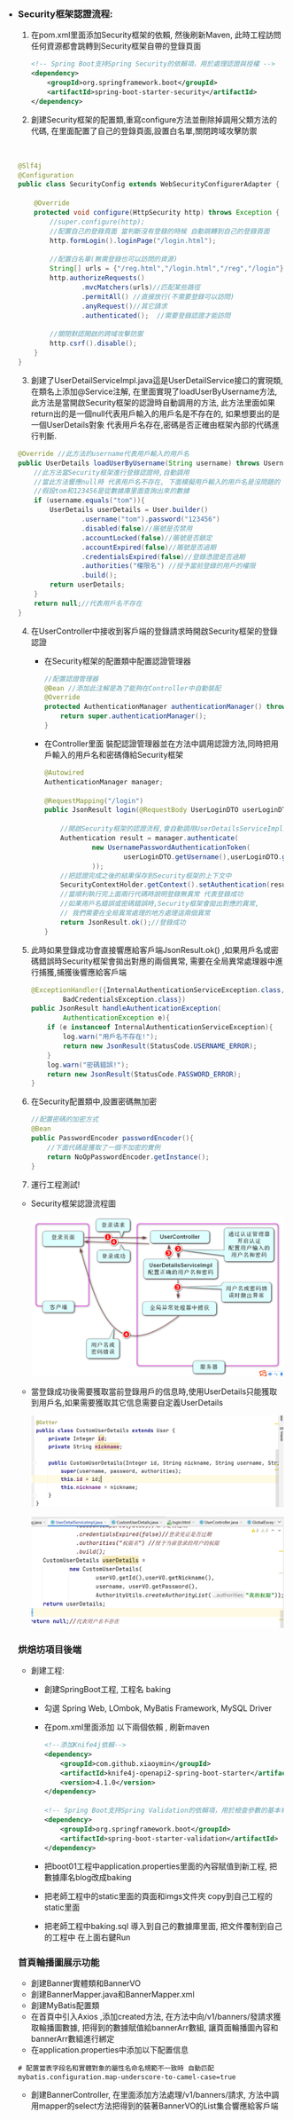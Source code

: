 - ### Security框架認證流程:

  1. 在pom.xml里面添加Security框架的依賴, 然後刷新Maven, 此時工程訪問任何資源都會跳轉到Security框架自帶的登錄頁面

     ```xml
     <!-- Spring Boot支持Spring Security的依賴項，用於處理認證與授權 -->
     <dependency>
         <groupId>org.springframework.boot</groupId>
         <artifactId>spring-boot-starter-security</artifactId>
     </dependency>
     ```

  2. 創建Security框架的配置類,重寫configure方法並刪除掉調用父類方法的代碼, 在里面配置了自己的登錄頁面,設置白名單,關閉跨域攻擊防禦 

  	​	

  ```java
  @Slf4j
  @Configuration
  public class SecurityConfig extends WebSecurityConfigurerAdapter {
  
      @Override
      protected void configure(HttpSecurity http) throws Exception {
          //super.configure(http);
          //配置自己的登錄頁面 當判斷沒有登錄的時候 自動跳轉到自己的登錄頁面
          http.formLogin().loginPage("/login.html");
  
          //配置白名單(無需登錄也可以訪問的資源)
          String[] urls = {"/reg.html","/login.html","/reg","/login"};
          http.authorizeRequests()
                  .mvcMatchers(urls)//匹配某些路徑
                  .permitAll() //直接放行(不需要登錄可以訪問)
                  .anyRequest()//其它請求
                  .authenticated();  //需要登錄認證才能訪問
  
          //關閉默認開啟的跨域攻擊防禦
          http.csrf().disable();
      }
  }
  ```

  	3. 創建了UserDetailServiceImpl.java這是UserDetailService接口的實現類,在類名上添加@Service注解, 在里面實現了loadUserByUsername方法,  此方法是當開啟Security框架的認證時自動調用的方法, 此方法里面如果return出的是一個null代表用戶輸入的用戶名是不存在的, 如果想要出的是一個UserDetails對象 代表用戶名存在,密碼是否正確由框架內部的代碼進行判斷.

  ```java
  @Override //此方法的username代表用戶輸入的用戶名
  public UserDetails loadUserByUsername(String username) throws UsernameNotFoundException {
      //此方法當Security框架進行登錄認證時,自動調用
      //當此方法響應null時 代表用戶名不存在, 下面模擬用戶輸入的用戶名是沒問題的
      //假設tom和123456是從數據庫里面查詢出來的數據
      if (username.equals("tom")){
          UserDetails userDetails = User.builder()
                  .username("tom").password("123456")
                  .disabled(false)//賬號是否禁用
                  .accountLocked(false)//賬號是否鎖定
                  .accountExpired(false)//賬號是否過期
                  .credentialsExpired(false)//登錄憑證是否過期
                  .authorities("權限名") //授予當前登錄的用戶的權限
                  .build();
          return userDetails;
      }
      return null;//代表用戶名不存在
  }
  ```

  4. 在UserController中接收到客戶端的登錄請求時開啟Security框架的登錄認證

     - 在Security框架的配置類中配置認證管理器

       ```java
       //配置認證管理器
       @Bean //添加此注解是為了能夠在Controller中自動裝配
       @Override
       protected AuthenticationManager authenticationManager() throws Exception {
           return super.authenticationManager();
       }
       ```

     - 在Controller里面 裝配認證管理器並在方法中調用認證方法,同時把用戶輸入的用戶名和密碼傳給Security框架 

       ```java
       @Autowired
       AuthenticationManager manager;
       
       @RequestMapping("/login")
       public JsonResult login(@RequestBody UserLoginDTO userLoginDTO){
       
           //開啟Security框架的認證流程,會自動調用UserDetailsServiceImpl里面的方法
           Authentication result = manager.authenticate(
                   new UsernamePasswordAuthenticationToken(
                           userLoginDTO.getUsername(),userLoginDTO.getPassword()
                   ));
           //把認證完成之後的結果保存到Security框架的上下文中
           SecurityContextHolder.getContext().setAuthentication(result);
           //當順利執行完上面兩行代碼時說明登錄無異常 代表登錄成功
           //如果用戶名錯誤或密碼錯誤時,Security框架會拋出對應的異常,
           // 我們需要在全局異常處理的地方處理這兩個異常
           return JsonResult.ok();//登錄成功
       }
       ```

  5. 此時如果登錄成功會直接響應給客戶端JsonResult.ok()  ,如果用戶名或密碼錯誤時Security框架會拋出對應的兩個異常, 需要在全局異常處理器中進行捕獲,捕獲後響應給客戶端

     ```java
     @ExceptionHandler({InternalAuthenticationServiceException.class,
             BadCredentialsException.class})
     public JsonResult handleAuthenticationException(
             AuthenticationException e){
         if (e instanceof InternalAuthenticationServiceException){
             log.warn("用戶名不存在!");
             return new JsonResult(StatusCode.USERNAME_ERROR);
         }
         log.warn("密碼錯誤!");
         return new JsonResult(StatusCode.PASSWORD_ERROR);
     }
     ```

  6. 在Security配置類中,設置密碼無加密

     ```java
     //配置密碼的加密方式
     @Bean
     public PasswordEncoder passwordEncoder(){
         //下面代碼是獲取了一個不加密的實例
         return NoOpPasswordEncoder.getInstance();
     }
     ```

  7. 運行工程測試!

  - Security框架認證流程圖

    ![image-20230711104613872](images/image-20230711104613872.png)

  - 當登錄成功後需要獲取當前登錄用戶的信息時,使用UserDetails只能獲取到用戶名,如果需要獲取其它信息需要自定義UserDetails

    ![image-20230711113902020](images/image-20230711113902020.png)

  	![image-20230711113921884](images/image-20230711113921884.png)

  

  ### 烘焙坊項目後端

  - 創建工程:

    - 創建SpringBoot工程, 工程名 baking

    - 勾選 Spring Web, LOmbok, MyBatis Framework, MySQL Driver

    - 在pom.xml里面添加 以下兩個依賴   , 刷新maven

      ```xml
      <!--添加Knife4j依賴-->
      <dependency>
          <groupId>com.github.xiaoymin</groupId>
          <artifactId>knife4j-openapi2-spring-boot-starter</artifactId>
          <version>4.1.0</version>
      </dependency>
      
      <!-- Spring Boot支持Spring Validation的依賴項，用於檢查參數的基本有效性 -->
      <dependency>
          <groupId>org.springframework.boot</groupId>
          <artifactId>spring-boot-starter-validation</artifactId>
      </dependency>
      ```

    - 把boot01工程中application.properties里面的內容賦值到新工程, 把數據庫名blog改成baking

    - 把老師工程中的static里面的頁面和imgs文件夾 copy到自己工程的static里面

    - 把老師工程中baking.sql 導入到自己的數據庫里面,  把文件覆制到自己的工程中 在上面右鍵Run

  ### 首頁輪播圖展示功能

  - 創建Banner實體類和BannerVO
  - 創建BannerMapper.java和BannerMapper.xml
  - 創建MyBatis配置類 
  - 在首頁中引入Axios  ,添加created方法, 在方法中向/v1/banners/發請求獲取輪播圖數據, 把得到的數據賦值給bannerArr數組, 讓頁面輪播圖內容和bannerArr數組進行綁定
  - 在application.properties中添加以下配置信息

  ```properties
  # 配置當表字段名和實體對象的屬性名命名規範不一致時 自動匹配
  mybatis.configuration.map-underscore-to-camel-case=true
  ```

  - 創建BannerController, 在里面添加方法處理/v1/banners/請求, 方法中調用mapper的select方法把得到的裝著BannerVO的List集合響應給客戶端  
